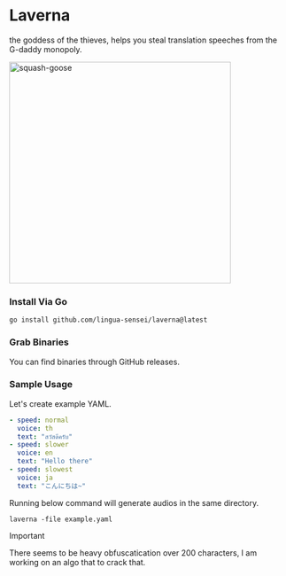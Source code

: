 # Laverna

the goddess of the thieves, helps you steal translation speeches from the G-daddy monopoly.

<img src="https://github.com/user-attachments/assets/d1d344c9-f36b-4cf7-af70-f162f93ea9f0" width="400" alt="squash-goose">

### Install Via Go

```shell
go install github.com/lingua-sensei/laverna@latest
```

### Grab Binaries

You can find binaries through GitHub releases.

### Sample Usage

Let's create example YAML.

```yaml
- speed: normal
  voice: th
  text: "สวัสดีครับ"
- speed: slower
  voice: en
  text: "Hello there"
- speed: slowest
  voice: ja
  text: "こんにちは~"
```

Running below command will generate audios in the same directory.

```shell
laverna -file example.yaml 
```


> [!IMPORTANT]  
> There seems to be heavy obfuscatication over 200 characters, I am working on an algo that to crack that.
